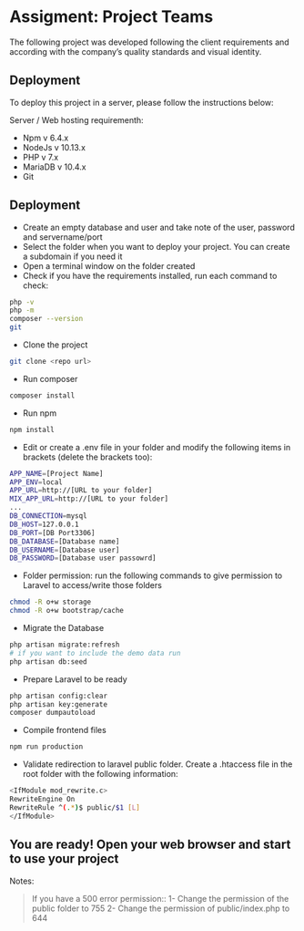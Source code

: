 # Assigment: Project Teams 

The following project was developed following the client requirements and according with the company’s quality standards and visual identity.

## Deployment

To deploy this project in a server, please follow the instructions below:

Server / Web hosting requirementh:
- Npm v 6.4.x
- NodeJs v 10.13.x
- PHP v 7.x
- MariaDB v 10.4.x
- Git
 
## Deployment
- Create an empty database and user and take note of the user, password and servername/port
- Select the folder when you want to deploy your project. You can create a subdomain if you need it
- Open a terminal window on the folder created
- Check if you have the requirements installed, run each command to check:
``` bash
php -v
php -m
composer --version
git
```
- Clone the project
``` bash
git clone <repo url>
```
- Run composer
``` bash
composer install
``` 
- Run npm
``` bash
npm install
``` 
- Edit or create a .env file in your folder and modify the following items in brackets (delete the brackets too):
``` bash
APP_NAME=[Project Name]
APP_ENV=local
APP_URL=http://[URL to your folder]
MIX_APP_URL=http://[URL to your folder]
...
DB_CONNECTION=mysql
DB_HOST=127.0.0.1
DB_PORT=[DB Port3306]
DB_DATABASE=[Database name]
DB_USERNAME=[Database user]
DB_PASSWORD=[Database user passowrd]

``` 
- Folder permission: run the following commands to give permission to Laravel to access/write those folders
``` bash
chmod -R o+w storage
chmod -R o+w bootstrap/cache
``` 

- Migrate the Database
``` bash
php artisan migrate:refresh
# if you want to include the demo data run
php artisan db:seed
``` 

- Prepare Laravel to be ready
``` bash
php artisan config:clear
php artisan key:generate
composer dumpautoload
``` 
- Compile frontend files
``` bash
npm run production
``` 
- Validate redirection to laravel public folder. Create a .htaccess file in the root folder with the following information:
``` bash
<IfModule mod_rewrite.c>
RewriteEngine On
RewriteRule ^(.*)$ public/$1 [L]
</IfModule>
``` 
## You are ready! Open your web browser and start to use your project 

Notes:
> If you have a 500 error permission:: 
 1- Change the permission of the public folder to 755
 2- Change the permission of public/index.php to 644
 
